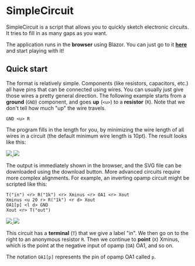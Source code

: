 # SimpleCircuit

SimpleCircuit is a script that allows you to quickly sketch electronic circuits. It tries to fill in as many gaps as you want.

The application runs in the **browser** using Blazor. You can just go to it **[here](https://svenboulanger.github.io/SimpleCircuit/)** and start playing with it!

## Quick start

The format is relatively simple. Components (like resistors, capacitors, etc.) all have pins that can be connected using wires. You can usually just give those wires a pretty general direction. The following example starts from a **ground** (`GND`) component, and goes **up** (`<u>`) to a **resistor** (`R`). Note that we don't tell how much "up" the wire travels.

```
GND <u> R
```

The program fills in the length for you, by minimizing the wire length of all wires in a circuit (the default minimum wire length is 10pt).
The result looks like this:

<a href="https://svenboulanger.github.io/SimpleCircuit/images/sample_circuit.svg#gh-light-mode-only">
  <img src="https://svenboulanger.github.io/SimpleCircuit/images/sample_circuit.svg#gh-light-mode-only">
</a>
<a href="https://svenboulanger.github.io/SimpleCircuit/images/sample_circuit.svg#gh-dark-mode-only">
  <img src="https://svenboulanger.github.io/SimpleCircuit/images/sample_circuit_dark.svg#gh-dark-mode-only">
</a>

The output is immediately shown in the browser, and the SVG file can be downloaded using the download button. More advanced circuits require more complex alignments. For example, an inverting opamp circuit might be scripted like this:

```
T("in") <r> R("1k") <r> Xminus <r> OA1 <r> Xout
Xminus <u 20 r> R("1k") <r d> Xout
OA1[p] <l d> GND
Xout <r> T("out")
```

<a href="https://svenboulanger.github.io/SimpleCircuit/images/sample_circuit_2.svg#gh-light-mode-only">
  <img src="https://svenboulanger.github.io/SimpleCircuit/images/sample_circuit_2.svg#gh-light-mode-only">
</a>
<a href="https://svenboulanger.github.io/SimpleCircuit/images/sample_circuit_2.svg#gh-dark-mode-only">
  <img src="https://svenboulanger.github.io/SimpleCircuit/images/sample_circuit_2_dark.svg#gh-dark-mode-only">
</a>

This circuit has a **terminal** (`T`) that we give a label "in". We then go on to the right to an anonymous resistor `R`. Then we continue to **point** (`X`) Xminus, which is the point at the negative input of opamp (`OA`) OA1, and so on.

The notation `OA1[p]` represents the pin of opamp OA1 called `p`.
